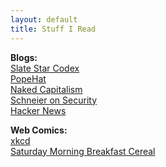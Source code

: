 ```yaml
---
layout: default
title: Stuff I Read
---
```


<b>Blogs:</b>
<br><a href="http://slatestarcodex.com/">Slate Star Codex</a>
<br><a href="https://www.popehat.com/">PopeHat</a>
<br><a href="http://www.nakedcapitalism.com/">Naked Capitalism</a>
<br><a href="https://www.schneier.com/">Schneier on Security</a>
<br><a href="https://news.ycombinator.com/">Hacker News</a>

<b>Web Comics:</b>
<br><a href="https://xkcd.com/">xkcd</a>
<br><a href="http://smbc-comics.com/">Saturday Morning Breakfast Cereal</a>
